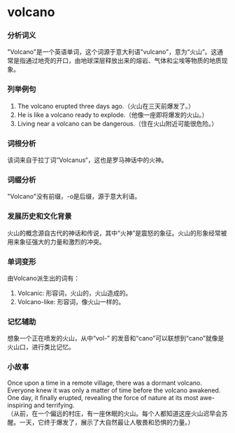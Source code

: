 # volcano

### 分析词义

  

"Volcano"是一个英语单词，这个词源于意大利语"vulcano"，意为“火山”。这通常是指通过地壳的开口，由地球深层释放出来的熔岩、气体和尘埃等物质的地质现象。

  

### 列举例句

  

1.  The volcano erupted three days ago.（火山在三天前爆发了。）
2.  He is like a volcano ready to explode.（他像一座即将爆发的火山。）
3.  Living near a volcano can be dangerous.（住在火山附近可能很危险。）

  

### 词根分析

  

该词来自于拉丁词”Volcanus“，这也是罗马神话中的火神。

  

### 词缀分析

  

"Volcano"没有前缀，-o是后缀，源于意大利语。

  

### 发展历史和文化背景

  

火山的概念源自古代的神话和传说，其中“火神”是震怒的象征。火山的形象经常被用来象征强大的力量和激烈的冲突。

  

### 单词变形

  

由Volcano派生出的词有：

  

1.  Volcanic: 形容词，火山的，火山造成的。
2.  Volcano-like: 形容词，像火山一样的。

  

### 记忆辅助

  

想象一个正在喷发的火山，从中“vol-” 的发音和“cano”可以联想到“cano”就像是火山口，进行类比记忆。

  

### 小故事

  

Once upon a time in a remote village, there was a dormant volcano. Everyone knew it was only a matter of time before the volcano awakened. One day, it finally erupted, revealing the force of nature at its most awe-inspiring and terrifying.  
（从前，在一个偏远的村庄，有一座休眠的火山。每个人都知道这座火山迟早会苏醒。一天，它终于爆发了，展示了大自然最让人敬畏和恐惧的力量。）
